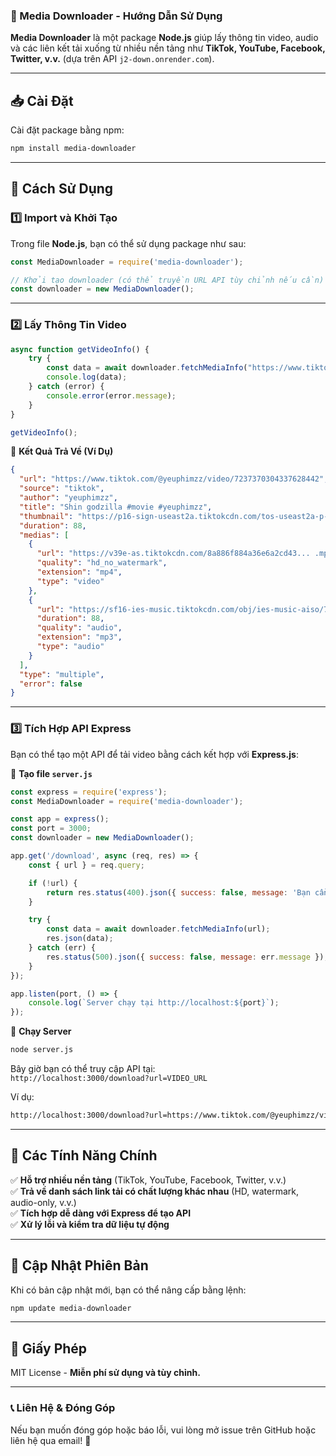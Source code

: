 

### **📌 Media Downloader - Hướng Dẫn Sử Dụng**  

**Media Downloader** là một package **Node.js** giúp lấy thông tin video, audio và các liên kết tải xuống từ nhiều nền tảng như **TikTok, YouTube, Facebook, Twitter, v.v.** (dựa trên API `j2-down.onrender.com`).  

---

## **📥 Cài Đặt**
Cài đặt package bằng npm:  
```bash
npm install media-downloader
```

---

## **🚀 Cách Sử Dụng**
### **1️⃣ Import và Khởi Tạo**
Trong file **Node.js**, bạn có thể sử dụng package như sau:  

```javascript
const MediaDownloader = require('media-downloader');

// Khởi tạo downloader (có thể truyền URL API tùy chỉnh nếu cần)
const downloader = new MediaDownloader();
```

---

### **2️⃣ Lấy Thông Tin Video**
```javascript
async function getVideoInfo() {
    try {
        const data = await downloader.fetchMediaInfo("https://www.tiktok.com/@yeuphimzz/video/7237370304337628442");
        console.log(data);
    } catch (error) {
        console.error(error.message);
    }
}

getVideoInfo();
```
📌 **Kết Quả Trả Về (Ví Dụ)**
```json
{
  "url": "https://www.tiktok.com/@yeuphimzz/video/7237370304337628442",
  "source": "tiktok",
  "author": "yeuphimzz",
  "title": "Shin godzilla #movie #yeuphimzz",
  "thumbnail": "https://p16-sign-useast2a.tiktokcdn.com/tos-useast2a-p-0037-aiso/... .webp",
  "duration": 88,
  "medias": [
    {
      "url": "https://v39e-as.tiktokcdn.com/8a886f884a36e6a2cd43... .mp4",
      "quality": "hd_no_watermark",
      "extension": "mp4",
      "type": "video"
    },
    {
      "url": "https://sf16-ies-music.tiktokcdn.com/obj/ies-music-aiso/72373706... .mp3",
      "duration": 88,
      "quality": "audio",
      "extension": "mp3",
      "type": "audio"
    }
  ],
  "type": "multiple",
  "error": false
}
```

---

### **3️⃣ Tích Hợp API Express**
Bạn có thể tạo một API để tải video bằng cách kết hợp với **Express.js**:

📌 **Tạo file `server.js`**
```javascript
const express = require('express');
const MediaDownloader = require('media-downloader');

const app = express();
const port = 3000;
const downloader = new MediaDownloader();

app.get('/download', async (req, res) => {
    const { url } = req.query;

    if (!url) {
        return res.status(400).json({ success: false, message: 'Bạn cần nhập URL video!' });
    }

    try {
        const data = await downloader.fetchMediaInfo(url);
        res.json(data);
    } catch (err) {
        res.status(500).json({ success: false, message: err.message });
    }
});

app.listen(port, () => {
    console.log(`Server chạy tại http://localhost:${port}`);
});
```

📌 **Chạy Server**
```bash
node server.js
```
Bây giờ bạn có thể truy cập API tại:  
`http://localhost:3000/download?url=VIDEO_URL`

Ví dụ:  
```bash
http://localhost:3000/download?url=https://www.tiktok.com/@yeuphimzz/video/7237370304337628442
```

---

## **📌 Các Tính Năng Chính**
✅ **Hỗ trợ nhiều nền tảng** (TikTok, YouTube, Facebook, Twitter, v.v.)  
✅ **Trả về danh sách link tải có chất lượng khác nhau** (HD, watermark, audio-only, v.v.)  
✅ **Tích hợp dễ dàng với Express để tạo API**  
✅ **Xử lý lỗi và kiểm tra dữ liệu tự động**  

---

## **🔄 Cập Nhật Phiên Bản**
Khi có bản cập nhật mới, bạn có thể nâng cấp bằng lệnh:
```bash
npm update media-downloader
```

---

## **📜 Giấy Phép**
MIT License - **Miễn phí sử dụng và tùy chỉnh.**  

---

### **📞 Liên Hệ & Đóng Góp**
Nếu bạn muốn đóng góp hoặc báo lỗi, vui lòng mở issue trên GitHub hoặc liên hệ qua email! 🚀
